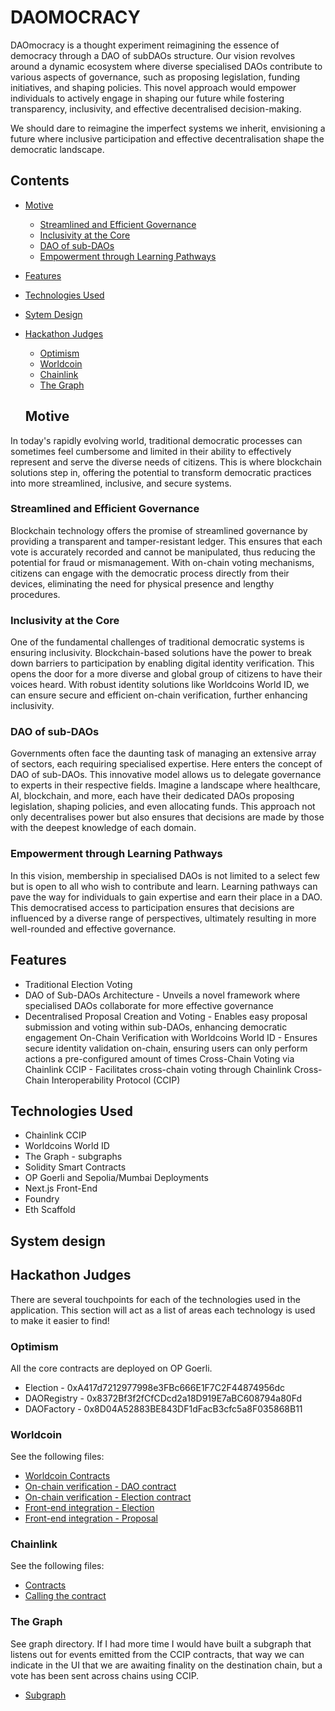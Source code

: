 # DAOMOCRACY

DAOmocracy is a thought experiment reimagining the essence of democracy through a DAO of subDAOs structure. Our vision revolves around a dynamic ecosystem where diverse specialised DAOs contribute to various aspects of governance, such as proposing legislation, funding initiatives, and shaping policies. This novel approach would empower individuals to actively engage in shaping our future while fostering transparency, inclusivity, and effective decentralised decision-making.

We should dare to reimagine the imperfect systems we inherit, envisioning a future where inclusive participation and effective decentralisation shape the democratic landscape.

## Contents

- [Motive](#motive)

  - [Streamlined and Efficient Governance](#streamlined-and-efficient-governance)
  - [Inclusivity at the Core](#inclusivity-at-the-core)
  - [DAO of sub-DAOs](#dao-of-sub-daos)
  - [Empowerment through Learning Pathways](#empowerment-through-learning-pathways)

- [Features](#features)
- [Technologies Used](#technologies-used)
- [Sytem Design](#system-design)
- [Hackathon Judges](#hackathon-judges)

  - [Optimism](#optimism)
  - [Worldcoin](#worldcoin)
  - [Chainlink](#hainlink)
  - [The Graph](#the-graph)

  ## Motive

In today's rapidly evolving world, traditional democratic processes can sometimes feel cumbersome and limited in their ability to effectively represent and serve the diverse needs of citizens. This is where blockchain solutions step in, offering the potential to transform democratic practices into more streamlined, inclusive, and secure systems.

### Streamlined and Efficient Governance

Blockchain technology offers the promise of streamlined governance by providing a transparent and tamper-resistant ledger. This ensures that each vote is accurately recorded and cannot be manipulated, thus reducing the potential for fraud or mismanagement. With on-chain voting mechanisms, citizens can engage with the democratic process directly from their devices, eliminating the need for physical presence and lengthy procedures.

### Inclusivity at the Core

One of the fundamental challenges of traditional democratic systems is ensuring inclusivity. Blockchain-based solutions have the power to break down barriers to participation by enabling digital identity verification. This opens the door for a more diverse and global group of citizens to have their voices heard. With robust identity solutions like Worldcoins World ID, we can ensure secure and efficient on-chain verification, further enhancing inclusivity.

### DAO of sub-DAOs

Governments often face the daunting task of managing an extensive array of sectors, each requiring specialised expertise. Here enters the concept of DAO of sub-DAOs. This innovative model allows us to delegate governance to experts in their respective fields. Imagine a landscape where healthcare, AI, blockchain, and more, each have their dedicated DAOs proposing legislation, shaping policies, and even allocating funds. This approach not only decentralises power but also ensures that decisions are made by those with the deepest knowledge of each domain.

### Empowerment through Learning Pathways

In this vision, membership in specialised DAOs is not limited to a select few but is open to all who wish to contribute and learn. Learning pathways can pave the way for individuals to gain expertise and earn their place in a DAO. This democratised access to participation ensures that decisions are influenced by a diverse range of perspectives, ultimately resulting in more well-rounded and effective governance.

## Features

- Traditional Election Voting
- DAO of Sub-DAOs Architecture - Unveils a novel framework where specialised DAOs collaborate for more effective governance
- Decentralised Proposal Creation and Voting - Enables easy proposal submission and voting within sub-DAOs, enhancing democratic engagement
  On-Chain Verification with Worldcoins World ID - Ensures secure identity validation on-chain, ensuring users can only perform actions a pre-configured amount of times
  Cross-Chain Voting via Chainlink CCIP - Facilitates cross-chain voting through Chainlink Cross-Chain Interoperability Protocol (CCIP)

## Technologies Used

- Chainlink CCIP
- Worldcoins World ID
- The Graph - subgraphs
- Solidity Smart Contracts
- OP Goerli and Sepolia/Mumbai Deployments
- Next.js Front-End
- Foundry
- Eth Scaffold

## System design



## Hackathon Judges

There are several touchpoints for each of the technologies used in the application. This section will act as a list of areas each technology is used to make it easier to find!

### Optimism

All the core contracts are deployed on OP Goerli.

- Election - 0xA417d7212977998e3FBc666E1F7C2F44874956dc
- DAORegistry - 0x8372Bf3f2fCfCDcd2a18D919E7aBC608794a80Fd
- DAOFactory - 0x8D04A52883BE843DF1dFacB3cfc5a8F035868B11

### Worldcoin

See the following files:

- [Worldcoin Contracts](./packages/foundry/contracts/worldcoin/)
- [On-chain verification - DAO contract](./packages/foundry/contracts/core/DAO.sol)
- [On-chain verification - Election contract](./packages/foundry/contracts/core/Election.sol)
- [Front-end integration - Election](./packages/nextjs/pages/election.tsx)
- [Front-end integration - Proposal](./packages/nextjs/pages/daos/[dao]/proposal/[proposal].tsx)

### Chainlink

See the following files:

- [Contracts](./packages/foundry/contracts/ccip/)
- [Calling the contract](./packages/nextjs/pages/election.tsx)

### The Graph

See graph directory. If I had more time I would have built a subgraph that listens out for events emitted from the CCIP contracts, that way we can indicate in the UI that we are awaiting finality on the destination chain, but a vote has been sent across chains using CCIP.

- [Subgraph](./packages/graph/)
